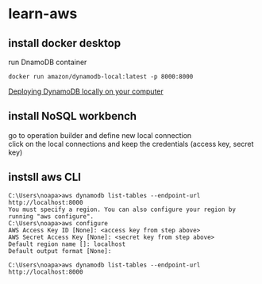 # learn-aws  
## install docker desktop  
run DnamoDB container  
```
docker run amazon/dynamodb-local:latest -p 8000:8000
```
[Deploying DynamoDB locally on your computer](https://docs.aws.amazon.com/amazondynamodb/latest/developerguide/DynamoDBLocal.DownloadingAndRunning.html)  

## install NoSQL workbench
go to operation builder and define new local connection  
click on the local connections and keep the credentials (access key, secret key)  

## instsll aws CLI  
```
C:\Users\noapa>aws dynamodb list-tables --endpoint-url http://localhost:8000
You must specify a region. You can also configure your region by running "aws configure".  
C:\Users\noapa>aws configure  
AWS Access Key ID [None]: <access key from step above>  
AWS Secret Access Key [None]: <secret key from step above>  
Default region name []: localhost  
Default output format [None]:  

C:\Users\noapa>aws dynamodb list-tables --endpoint-url http://localhost:8000  
```

#
